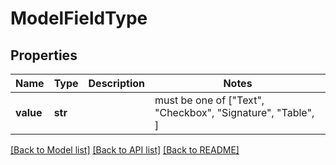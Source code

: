 # ModelFieldType


## Properties
Name | Type | Description | Notes
------------ | ------------- | ------------- | -------------
**value** | **str** |  |  must be one of ["Text", "Checkbox", "Signature", "Table", ]

[[Back to Model list]](../README.md#documentation-for-models) [[Back to API list]](../README.md#documentation-for-api-endpoints) [[Back to README]](../README.md)


